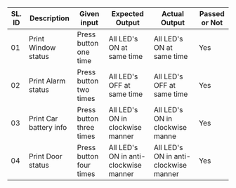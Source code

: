 |SL. ID	|  Description	         |        Given input	       |           Expected Output    |                    Actual Output	         |      Passed or Not  |                                                   
|-------|------------------------|---------------------|-----------------------------------|------------------------------------------------|-----------------
| 01	| Print Window status	 |  Press button one time      |	 All LED's ON at same time	        |        All LED's ON at same time	         |               Yes  |
| 02	| Print Alarm status	 |  Press button two times     |	 All LED's OFF at same time	        |       All LED's OFF at same time	         |               Yes    |
| 03	| Print Car battery info |  Press button three times   |	 All LED's ON in clockwise manner       |        All LED's ON in clockwise manne 	 |             Yes    |
| 04	| Print Door status	 |  Press button four times    |	 All LED's ON in anti-clockwise manner	|        All LED's ON in anti-clockwise manner   |	         Yes    |
